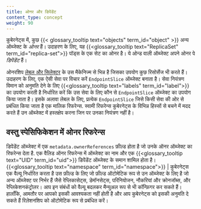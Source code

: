 ```yaml
---
title: ओनर और डिपेंडेंट 
content_type: concept
weight: 90
---
```


<!-- overview -->

कुबेरनेट्स में, कुछ {{< glossary_tooltip text="objects" term_id="object" >}} अन्य ऑब्जेक्ट के *ओनर* हैं। 
उदाहरण के लिए, यह {{<glossary_tooltip text="ReplicaSet" term_id="replica-set">}} पॉड्स के एक सेट का ओनर है। ये ओन्ड वाली ऑब्जेक्ट अपने ओनर पे *डिपेंडेंट* हैं।



ओनरशिप [लेबल और सिलेक्टर](/docs/concepts/overview/working-with-objects/labels/) के
उस मैकेनिज्म से भिन्न है जिसका उपयोग कुछ रिसोर्सेज भी करते हैं। उदाहरण के लिए, एक ऐसी सेवा पर विचार करें
`EndpointSlice` ऑब्जेक्ट बनाता है। सेवा नियंत्रण विमान को अनुमति देने के लिए {{<glossary_tooltip text="labels" term_id="label">}} का उपयोग करती है
निर्धारित करें कि उस सेवा के लिए कौन से `EndpointSlice` ऑब्जेक्ट का उपयोग किया जाता है। इसके अलावा
लेबल के लिए, प्रत्येक `EndpointSlice` जिसे किसी सेवा की ओर से प्रबंधित किया जाता है
एक मालिक रिफरेन्स. स्वामी रिफरेन्स कुबेरनेट्स के विभिन्न हिस्सों से बचने में मदद करते हैं
उन ऑब्जेक्ट में हस्तक्षेप करना जिन पर उनका नियंत्रण नहीं है।

## वस्तु स्पेसिफिकेशन में ओनर रिफरेन्स

डिपेंडेंट ऑब्जेक्ट में एक `metadata.ownerReferences` फ़ील्ड होता है जो उनके ऑनर ऑब्जेक्ट का रिफरेन्स देता है. एक 
वैलिड ऑनर रिफरेन्स में ऑब्जेक्ट का नाम और एक {{<glossary_tooltip text="UID" term_id="uid">}} डिपेंडेंट ऑब्जेक्ट के समान शामिल होता है।
 {{<glossary_tooltip text="namespace" term_id="namespace">}} | कुबेरनेट्स एक वैल्यू निर्धारित करता है उस फ़ील्ड के लिए
जो फ़ील्ड ऑटोमेटिक रूप से उन ऑब्जेक्ट के लिए है जो अन्य ऑब्जेक्ट पर निर्भर हैं जैसे 
रेप्लिकासेट्स, डेमॉनसेट्स, परिनियोजन, नौकरियां और क्रोनजॉब्स, और रेप्लिकेशनकंट्रोलर।
आप इन संबंधों को वैल्यू बदलकर मैन्युअल रूप से भी कॉन्फ़िगर कर सकते हैं। 
हालाँकि, आमतौर पर आपको इसकी आवश्यकता नहीं होती है और आप कुबेरनेट्स को इसकी अनुमति दे सकते हैं
रिलेशनशिप को ऑटोमेटिक रूप से प्रबंधित करें।





















